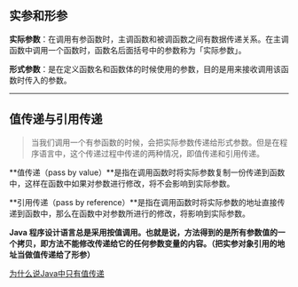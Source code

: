 ## 实参和形参

**实际参数**：在调用有参函数时，主调函数和被调函数之间有数据传递关系。在主调函数中调用一个函数时，函数名后面括号中的参数称为「实际参数」。

**形式参数**：是在定义函数名和函数体的时候使用的参数，目的是用来接收调用该函数时传入的参数。

----

## 值传递与引用传递

> 当我们调用一个有参函数的时候，会把实际参数传递给形式参数。但是在程序语言中，这个传递过程中传递的两种情况，即值传递和引用传递。



**值传递（pass by value）**是指在调用函数时将实际参数复制一份传递到函数中，这样在函数中如果对参数进行修改，将不会影响到实际参数。

**引用传递（pass by reference）**是指在调用函数时将实际参数的地址直接传递到函数中，那么在函数中对参数所进行的修改，将影响到实际参数。



**Java 程序设计语言总是采用按值调用。也就是说，方法得到的是所有参数值的一个拷贝，即方法不能修改传递给它的任何参数变量的内容。（把实参对象引用的地址当做值传递给了形参）**

[为什么说Java中只有值传递](https://github.com/hollischuang/toBeTopJavaer/blob/master/basics/java-basic/java-pass-by.md)